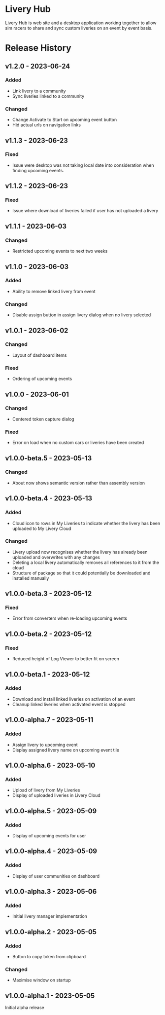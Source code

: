 # Livery Hub
Livery Hub is web site and a desktop application working together to allow sim racers to share and sync custom liveries on an event by event basis.

# Release History

## v1.2.0 - 2023-06-24

### Added
- Link livery to a community
- Sync liveries linked to a community

### Changed
- Change Activate to Start on upcoming event button
- Hid actual urls on navigation links



## v1.1.3 - 2023-06-23

### Fixed
- Issue were desktop was not taking local date into consideration when finding upcoming events.


## v1.1.2 - 2023-06-23

### Fixed
- Issue where download of liveries failed if user has not uploaded a livery


## v1.1.1 - 2023-06-03

### Changed
- Restricted upcoming events to next two weeks


## v1.1.0 - 2023-06-03

### Added
- Ability to remove linked livery from event

### Changed
- Disable assign button in assign livery dialog when no livery selected


## v1.0.1 - 2023-06-02

### Changed
- Layout of dashboard items

### Fixed
- Ordering of upcoming events


## v1.0.0 - 2023-06-01

### Changed
- Centered token capture dialog

### Fixed
- Error on load when no custom cars or liveries have been created


## v1.0.0-beta.5 - 2023-05-13

### Changed
- About now shows semantic version rather than assembly version


## v1.0.0-beta.4 - 2023-05-13

### Added
- Cloud icon to rows in My Liveries to indicate whether the livery has been uploaded to My Livery Cloud

### Changed
- Livery upload now recognises whether the livery has already been uploaded and overwrites with any changes
- Deleting a local livery automatically removes all references to it from the cloud
- Structure of package so that it could potentially be downloaded and installed manually

## v1.0.0-beta.3 - 2023-05-12

### Fixed
- Error from converters when re-loading upcoming events

## v1.0.0-beta.2 - 2023-05-12

### Fixed
- Reduced height of Log Viewer to better fit on screen

## v1.0.0-beta.1 - 2023-05-12

### Added
- Download and install linked liveries on activation of an event
- Cleanup linked liveries when activated event is stopped

## v1.0.0-alpha.7 - 2023-05-11

### Added
- Assign livery to upcoming event
- Display assigned livery name on upcoming event tile

## v1.0.0-alpha.6 - 2023-05-10

### Added
- Upload of livery from My Liveries
- Display of uploaded liveries in Livery Cloud

## v1.0.0-alpha.5 - 2023-05-09

### Added
- Display of upcoming events for user

## v1.0.0-alpha.4 - 2023-05-09

### Added
- Display of user communities on dashboard

## v1.0.0-alpha.3 - 2023-05-06

### Added
- Initial livery manager implementation

## v1.0.0-alpha.2 - 2023-05-05

### Added
- Button to copy token from clipboard

### Changed
- Maximise window on startup

## v1.0.0-alpha.1 - 2023-05-05

Initial alpha release

